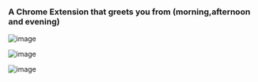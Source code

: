 ### A Chrome Extension that greets you from (morning,afternoon and evening)

![image](https://user-images.githubusercontent.com/50949760/68737791-7da5eb80-061f-11ea-9db4-c99debbdfc0f.png)

![image](https://user-images.githubusercontent.com/50949760/68737816-8e566180-061f-11ea-8817-e72f49f537f4.png)

![image](https://user-images.githubusercontent.com/50949760/68737841-a0d09b00-061f-11ea-9485-3af9ca5dfb44.png)
